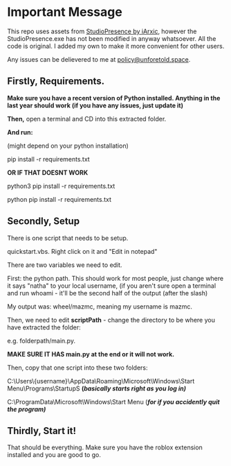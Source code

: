 # Important Message
This repo uses assets from [StudioPresence by iArxic](https://github.com/iArxic/StudioPresence/tree/main/src), however the StudioPresence.exe has not been modified in anyway whatsoever. All the code is original. I added my own to make it more convenient for other users.

Any issues can be delievered to me at policy@unforetold.space.


## **Firstly, Requirements.**



**Make sure you have a recent version of Python installed. Anything in the last year should work (if you have any issues, just update it)**



**Then,** open a terminal and CD into this extracted folder.



**And run:**

(might depend on your python installation)



pip install -r requirements.txt



**OR IF THAT DOESNT WORK**



python3 pip install -r requirements.txt

python pip install -r requirements.txt



## **Secondly, Setup**



There is one script that needs to be setup.



quickstart.vbs. Right click on it and "Edit in notepad"



There are two variables we need to edit.



First: the python path. This should work for most people, just change where it says "natha" to your local username, (if you aren't sure open a terminal and run whoami - it'll be the second half of the output (after the slash) 



My output was: wheel/mazmc, meaning my username is mazmc.



Then, we need to edit **scriptPath** - change the directory to be where you have extracted the folder:



e.g. folderpath/main.py. 



**MAKE SURE IT HAS main.py at the end or it will not work.**



Then, copy that one script into these two folders:



C:\\Users\\{username}\\AppData\\Roaming\\Microsoft\\Windows\\Start Menu\\Programs\\StartupS **(*basically starts right as you log in)***



C:\\ProgramData\\Microsoft\\Windows\\Start Menu (***for if you accidently quit the program)***



## **Thirdly, Start it!**



That should be everything. Make sure you have the roblox extension installed and you are good to go.



